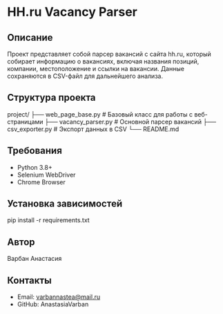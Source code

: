 # HH.ru Vacancy Parser

## Описание
Проект представляет собой парсер вакансий с сайта hh.ru, который собирает информацию о вакансиях, включая названия позиций, компании, местоположение и ссылки на вакансии. Данные сохраняются в CSV-файл для дальнейшего анализа.

## Структура проекта
project/
├── web_page_base.py # Базовый класс для работы с веб-страницами
├── vacancy_parser.py # Основной парсер вакансий
├── csv_exporter.py # Экспорт данных в CSV
└── README.md

## Требования
- Python 3.8+
- Selenium WebDriver
- Chrome Browser

## Установка зависимостей
pip install -r requirements.txt

## Автор
Варбан Анастасия

## Контакты
- Email: varbannastea@mail.ru
- GitHub: AnastasiaVarban
